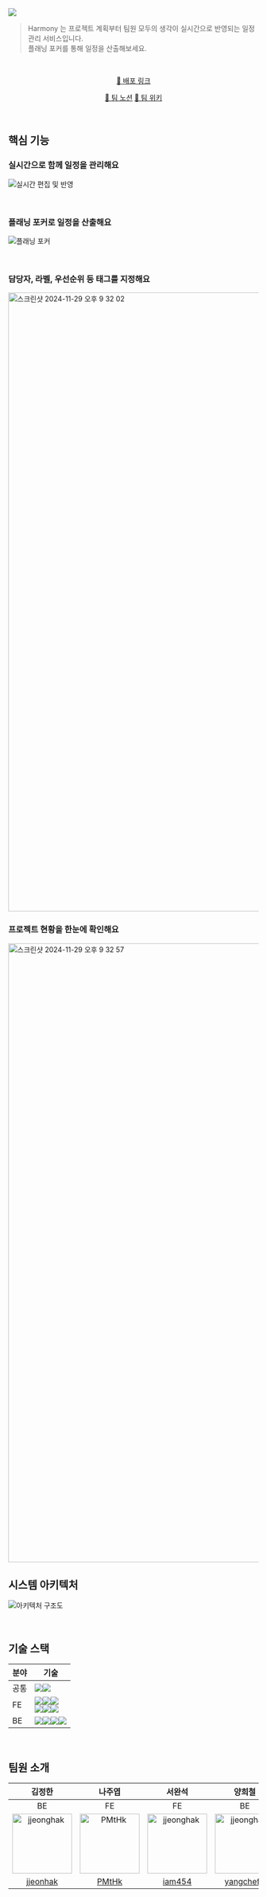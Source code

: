 <img src="https://github.com/user-attachments/assets/8efd5375-964f-4390-95b1-9ad5b72c5e98">

> Harmony 는 프로젝트 계획부터 팀원 모두의 생각이 실시간으로 반영되는 일정관리 서비스입니다.  
> 플래닝 포커를 통해 일정을 산출해보세요.

<div align="center">

<br />

[🔗 배포 링크](https://boost-harmony.kro.kr)

[🔗 팀 노션](https://harmony-by-4card.notion.site/Harmony-133c9475000c80d88c9cdda300b6b4cd)
[🔗 팀 위키](https://github.com/boostcampwm-2024/web06-harmony/wiki)

</div>

<br />

## 핵심 기능

### 실시간으로 함께 일정을 관리해요

![실시간 편집 및 반영](https://github.com/user-attachments/assets/5f9209f5-a8a3-4918-8af5-9ca9ae3347b2)

<br />

### 플래닝 포커로 일정을 산출해요

![플래닝 포커](https://github.com/user-attachments/assets/18d1a7c7-e3d5-438c-9d4f-606fe55a3a9c)

<br />

### 담당자, 라벨, 우선순위 등 태그를 지정해요

<img width="1243" alt="스크린샷 2024-11-29 오후 9 32 02" src="https://github.com/user-attachments/assets/45ece965-e5af-4249-8ceb-837437fd442a">

<br />

### 프로젝트 현황을 한눈에 확인해요

<img width="1243" alt="스크린샷 2024-11-29 오후 9 32 57" src="https://github.com/user-attachments/assets/8e21bc87-93eb-487c-b664-57a3e3629e59">

<br />

## 시스템 아키텍처

![아키텍처 구조도](https://github.com/user-attachments/assets/41ae31c5-f08c-45ce-94f4-c38b4e3272fe)

<br />
<!-- 핵심 경험 -->

## 기술 스택

| 분야 | 기술                                                                                                                                                                                                                                                                                                                                                                                                                                                                                                                                                                                                                                                                                           |
| ---- | ---------------------------------------------------------------------------------------------------------------------------------------------------------------------------------------------------------------------------------------------------------------------------------------------------------------------------------------------------------------------------------------------------------------------------------------------------------------------------------------------------------------------------------------------------------------------------------------------------------------------------------------------------------------------------------------------- |
| 공통 | <img src="https://img.shields.io/badge/typescript-3178C6?style=for-the-badge&logo=typescript&logoColor=white"><img src="https://img.shields.io/badge/socket.io-010101?style=for-the-badge&logo=socket.io&logoColor=white">                                                                                                                                                                                                                                                                                                                                                                                                                                                                     |
| FE   | <img src="https://img.shields.io/badge/react-61DAFB?style=for-the-badge&logo=react&logoColor=white"><img src="https://img.shields.io/badge/tanstack query-FF4154?style=for-the-badge&logo=react-query&logoColor=white"><img src="https://img.shields.io/badge/tanstack%20router-FF4154?style=for-the-badge&logo=react-query&logoColor=white"><br><img src="https://img.shields.io/badge/framer%20motion-0055FF?style=for-the-badge&logo=framer&logoColor=white"><img src="https://img.shields.io/badge/shadcn-4F46E5?style=for-the-badge&logo=tailwindcss&logoColor=white"><img src="https://img.shields.io/badge/tailwind%20css-38B2AC?style=for-the-badge&logo=tailwindcss&logoColor=white"> |
| BE   | <img src="https://img.shields.io/badge/nestjs-E0234E?style=for-the-badge&logo=nestjs&logoColor=white"><img src="https://img.shields.io/badge/typeorm-FFA500?style=for-the-badge&logo=typeorm&logoColor=white"><img src="https://img.shields.io/badge/sharedb-1D4ED8?style=for-the-badge&logo=databricks&logoColor=white"><img src="https://img.shields.io/badge/mysql-4479A1?style=for-the-badge&logo=mysql&logoColor=white">                                                                                                                                                                                                                                                                  |

<br />

## 팀원 소개

|                                             김정한                                             |                                           나주엽                                            |                                             서완석                                             |                                             양희철                                              |
| :--------------------------------------------------------------------------------------------: | :-----------------------------------------------------------------------------------------: | :--------------------------------------------------------------------------------------------: | :---------------------------------------------------------------------------------------------: |
|                                               BE                                               |                                             FE                                              |                                               FE                                               |                                               BE                                                |
| <img src="https://avatars.githubusercontent.com/u/77607258?v=4" alt="jjeonghak" width="120" /> | <img src="https://avatars.githubusercontent.com/u/101315505?v=4" alt="PMtHk" width="120" /> | <img src="https://avatars.githubusercontent.com/u/81221398?v=4" alt="jjeonghak" width="120" /> | <img src="https://avatars.githubusercontent.com/u/113877384?v=4" alt="jjeonghak" width="120" /> |
|                            [jjeonhak](https://github.com/jjeonghak)                            |                              [PMtHk](https://github.com/PMtHk)                              |                              [iam454](https://github.com/iam454)                               |                            [yangchef1](https://github.com/yangchef1)                            |
